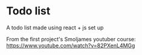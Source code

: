 # Todo list

A todo list made using react + js set up

From the first project's Smoljames youtuber course: https://www.youtube.com/watch?v=82PXenL4MGg
